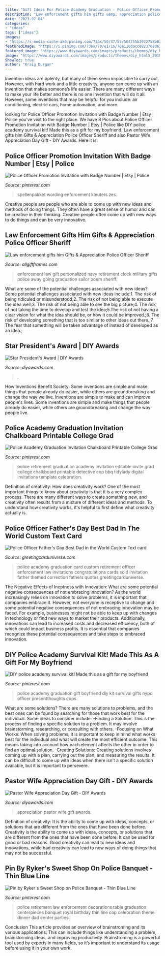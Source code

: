 ```yaml
---
title: "Gift Ideas For Police Academy Graduation - Police Officer Promotion Invitation With Badge Number"
description: "Law enforcement gifts him gifts &amp; appreciation police officer sheriff"
date: "2023-02-04"
categories:
- "ideas"
tags: ["ideas"]
images:
- "https://s-media-cache-ak0.pinimg.com/736x/50/47/55/504755b2972758b8354e836da20a1170.jpg"
featuredImage: "https://i.pinimg.com/736x/70/e1/16/70e116dacce823768d62975c96d0830f.jpg"
featured_image: "https://www.diyawards.com/images/products/themes/diy_html5_2018/604-detail-pastor-wife-appreciation-day-gift.jpg"
image: "https://www.diyawards.com/images/products/themes/diy_html5_2018/686-detail-star-presidents-award.jpg"
ShowToc: true
author: "Kraig Durgan"
---
```



Invention ideas are aplenty, but many of them seem impossible to carry out. However, with hard work and a little creativity, anyone can come up with an invention that makes someone’s life easier. There are many different ways to make your life better and there is no one invention that will do it all. However, some inventions that may be helpful for you include: air conditioning, electric cars, home automation, and more.

	

		
looking for Police Officer Promotion Invitation with Badge Number | Etsy | Police you've visit to the right place. We have 8 Pics about Police Officer Promotion Invitation with Badge Number | Etsy | Police like DIY police academy survival kit! Made this as a gift for my boyfriend, Law enforcement gifts him Gifts &amp; Appreciation Police Officer Sheriff and also Pastor Wife Appreciation Day Gift - DIY Awards. Here it is:
		
    
## Police Officer Promotion Invitation With Badge Number | Etsy | Police

<img loading=lazy src="https://i.pinimg.com/736x/70/e1/16/70e116dacce823768d62975c96d0830f.jpg" onerror="this.onerror=null;this.src='https://tse1.mm.bing.net/th?id=OIP.tJrxyHBdf8WFd74UdxlI_wAAAA&amp;pid=15.1';" alt="Police Officer Promotion Invitation with Badge Number | Etsy | Police">

_Source: pinterest.com_

>spellenpakket wording enforcement kleuters zes. 

	

Creative people are people who are able to come up with new ideas and methods of doing things. They often have a great sense of humor and can be creative in their thinking. Creative people often come up with new ways to do things and can be very innovative.

    
## Law Enforcement Gifts Him Gifts &amp; Appreciation Police Officer Sheriff

<img loading=lazy src="http://cdn.shopify.com/s/files/1/0951/7748/products/FRG-LE_grande.jpg?v=1464324472" onerror="this.onerror=null;this.src='https://tse1.mm.bing.net/th?id=OIP.6JJimgL6p5SPh4mhN2PBlQHaFd&amp;pid=15.1';" alt="Law enforcement gifts him Gifts &amp; Appreciation Police Officer Sheriff">

_Source: allgiftframes.com_

>enforcement law gift personalized navy retirement clock military gifts police away going graduation sailor poem sheriff. 

	

What are some of the potential challenges associated with new ideas?
Some potential challenges associated with new ideas include:1. The risk of being ridiculed or misunderstood;2. The risk of not being able to execute the idea well;3. The risk of not being able to see the big picture;4. The risk of not taking the time to develop and test the idea;5.The risk of not having a clear vision for what the idea should be, or how it could be improved.;6. The risk of developing something that is too similar to other ideas out there.;7. The fear that something will be taken advantage of instead of developed as an idea.;
    
## Star President&#039;s Award | DIY Awards

<img loading=lazy src="https://www.diyawards.com/images/products/themes/diy_html5_2018/686-detail-star-presidents-award.jpg" onerror="this.onerror=null;this.src='https://tse3.mm.bing.net/th?id=OIP.3xjJ_g2H6sOrQqj89f5xlQHaG1&amp;pid=15.1';" alt="Star President&#039;s Award | DIY Awards">

_Source: diyawards.com_

>. 

	

How Inventions Benefit Society: Some inventions are simple and make things that people already do easier, while others are groundbreaking and change the way we live.
Inventions are simple to make and can improve people's lives. Some inventions are simple and make things that people already do easier, while others are groundbreaking and change the way people live.

    
## Police Academy Graduation Invitation Chalkboard Printable College Grad

<img loading=lazy src="https://i.pinimg.com/736x/cd/7c/98/cd7c98d7d49dde27bc0bb301b907ec32.jpg" onerror="this.onerror=null;this.src='https://tse1.mm.bing.net/th?id=OIP.6hqigl86lOxkIxXErQ-_jQHaHa&amp;pid=15.1';" alt="Police Academy Graduation Invitation Chalkboard Printable College Grad">

_Source: pinterest.com_

>police retirement graduation academy invitation editable invite grad college chalkboard printable detective cop bbq tidylady digital invitations template celebration. 

	

Definition of creativity: How does creativity work?
One of the most important things to know about creativity is that it is a very complex process. There are many different ways to create something new, and creativity often results from a mixture of different ideas and methods. To understand how creativity works, it's helpful to first define what creativity actually is.

    
## Police Officer Father&#039;s Day Best Dad In The World Custom Text Card

<img loading=lazy src="https://www.greetingcarduniverse.com/images/csphoto/1107/00/00/13/70/17/1087248-1_3d.jpg" onerror="this.onerror=null;this.src='https://tse4.mm.bing.net/th?id=OIP.oK02QjOQptpHV-XhzOdpKwHaGw&amp;pid=15.1';" alt="Police Officer Father&#039;s Day Best Dad in the World Custom Text card">

_Source: greetingcarduniverse.com_

>police academy graduation card custom retirement officer enforcement law invitations congratulations cards sold invitation father themed correction fathers quotes greetingcarduniverse. 

	

The Negative Effects of Ineptness with Innovation: What are some potential negative consequences of not embracing innovation?
As the world increasingly relies on innovation to solve problems, it is important that companies embrace it. However, not everyone is receptive to change and some potential negative consequences of not embracing innovation may be faced. For example, businesses might not be able to keep up with changes in technology or find new ways to market their products. Additionally, innovations can lead to increased costs and decreased efficiency, both of which could impact business profits. It is essential that companies recognize these potential consequences and take steps to embraced innovation.

    
## DIY Police Academy Survival Kit! Made This As A Gift For My Boyfriend

<img loading=lazy src="https://i.pinimg.com/736x/4e/80/fb/4e80fb86c5669fb4843970eed51b0a0a--police-academy-graduation-gift-boyfriend-graduation-gift.jpg" onerror="this.onerror=null;this.src='https://tse2.mm.bing.net/th?id=OIP.yB6dCDO2XEqy5BzBW2VWqgHaJU&amp;pid=15.1';" alt="DIY police academy survival kit! Made this as a gift for my boyfriend">

_Source: pinterest.com_

>police academy graduation gift boyfriend diy kit survival gifts nypd officer presentthoughts cops. 

	

What are some solutions?
There are many solutions to problems, and the best ones can be found by searching for those that work best for the individual. Some ideas to consider include: 
-Finding a Solution: This is the process of finding a specific solution to a problem. It may involve brainstorming, researching, or consulting with others. 
-Focusing on What Works: When solving problems, it is important to keep in mind what works best for the individual and what will create the most efficient outcome. This means taking into account how each element affects the other in order to find an optimal solution. 
-Creating Solutions: Creating solutions involves coming up with a plan, carrying out the plan, and measuring the results. It can be difficult to come up with ideas when there isn't a specific solution available, but it is important to persevere.

    
## Pastor Wife Appreciation Day Gift - DIY Awards

<img loading=lazy src="https://www.diyawards.com/images/products/themes/diy_html5_2018/604-detail-pastor-wife-appreciation-day-gift.jpg" onerror="this.onerror=null;this.src='https://tse1.mm.bing.net/th?id=OIP.IR1Gc_qmZqP6m1xzvS8skAHaG1&amp;pid=15.1';" alt="Pastor Wife Appreciation Day Gift - DIY Awards">

_Source: diyawards.com_

>appreciation pastor wife gift awards. 

	

Definition of creativity: It is the ability to come up with ideas, concepts, or solutions that are different from the ones that have been done before.
Creativity is the ability to come up with ideas, concepts, or solutions that are different from the ones that have been done before. It can be used for good or bad reasons. Good creativity can lead to new ideas and innovations, while bad creativity can lead to new ways of doing things that may not be successful.

    
## Pin By Ryker&#039;s Sweet Shop On Police Banquet - Thin Blue Line

<img loading=lazy src="https://s-media-cache-ak0.pinimg.com/736x/50/47/55/504755b2972758b8354e836da20a1170.jpg" onerror="this.onerror=null;this.src='https://tse4.mm.bing.net/th?id=OIP.E1WPjmJUYyxm0aqxHqsCCAHaJ3&amp;pid=15.1';" alt="Pin by Ryker&#039;s Sweet Shop on Police Banquet - Thin Blue Line">

_Source: pinterest.com_

>police retirement law enforcement decorations table graduation centerpieces banquet royal birthday thin line cop celebration theme dinner dad center parties. 

	

Conclusion
This article provides an overview of brainstroming and its various applications. This can include things like understanding a problem, brainstorming ideas, and improving productivity. Brainstroming is a powerful tool used by experts in many fields, so it’s important to understand its usage before using it in your own work.

